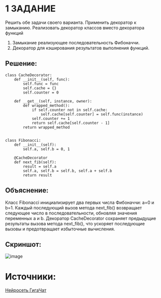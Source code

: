 # 1 ЗАДАНИЕ 
Решить обе задачи своего варианта. Применить декоратор к замыканию. Реализовать декоратор классов вместо декоратора функций
1) Замыкание реализующее последовательность Фибоначчи.
2) Декоратор для кэширования результатов выполнения функций.
## Решение: 
```
class CacheDecorator:
    def __init__(self, func):
        self.func = func
        self.cache = {}
        self.counter = 0

    def __get__(self, instance, owner):
        def wrapped_method():
            if self.counter not in self.cache:
                self.cache[self.counter] = self.func(instance)
            self.counter += 1
            return self.cache[self.counter - 1]
        return wrapped_method


class Fibonacci:
    def __init__(self):
        self.a, self.b = 0, 1

    @CacheDecorator
    def next_fib(self):
        result = self.a
        self.a, self.b = self.b, self.a + self.b
        return result
```
## Объяснение: 
Класс Fibonacci инициализирует два первых числа Фибоначчи: a=0 и b=1. Каждый последующий вызов метода next_fib() возвращает следующее число в последовательности, обновляя значения переменных a и b.
Декоратор CacheDecorator сохраняет предыдущие результаты вызова метода next_fib(), что ускоряет последующие вызовы и предотвращает избыточные вычисления.
## Скриншот:
![image](https://github.com/user-attachments/assets/dbe3b601-8beb-4712-af0d-2dc009bc472f)

# Источники:
[Нейросеть ГигаЧат](https://giga.chat/gigachat/)
